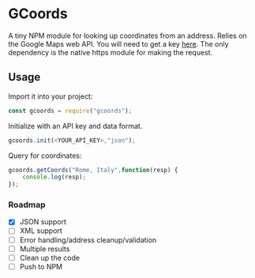 # GCoords

A tiny NPM module for looking up coordinates from an address. Relies on the Google Maps web API. You will need to get a key [here](https://developers.google.com/maps/web/). The only dependency is the native https module for making the request.

## Usage

Import it into your project:

```javascript
const gcoords = require("gcoords");
```

Initialize with an API key and data format.

```javascript
gcoords.init(<YOUR_API_KEY>,"json");
```

Query for coordinates:

```javascript
gcoords.getCoords("Rome, Italy",function(resp) {
	console.log(resp);
});
```

### Roadmap
 - [x] JSON support
 - [ ] XML support
 - [ ] Error handling/address cleanup/validation
 - [ ] Multiple results
 - [ ] Clean up the code
 - [ ] Push to NPM